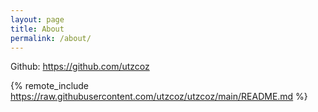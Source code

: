 ```yaml
---
layout: page
title: About
permalink: /about/
---
```

Github: <https://github.com/utzcoz>

{% remote_include https://raw.githubusercontent.com/utzcoz/utzcoz/main/README.md %}
